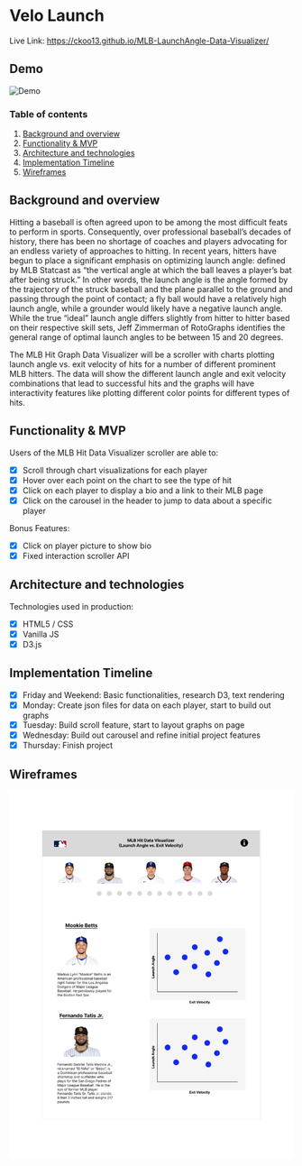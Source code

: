 # <a name="title"></a> Velo Launch

Live Link: https://ckoo13.github.io/MLB-LaunchAngle-Data-Visualizer/

## Demo
![Demo](/assets/readme.gif?raw=true)

### Table of contents
1. [Background and overview](#background)
2. [Functionality & MVP](#functionality)
3. [Architecture and technologies](#technologies)
4. [Implementation Timeline](#timeline)
5. [Wireframes](#wireframes)

## <a name="background"></a> Background and overview

Hitting a baseball is often agreed upon to be among the most difficult feats to perform in sports. Consequently, over professional baseball’s decades of history, there has been no shortage of coaches and players advocating for an endless variety of approaches to hitting. In recent years, hitters have begun to place a significant emphasis on optimizing launch angle: defined by MLB Statcast as “the vertical angle at which the ball leaves a player’s bat after being struck.” In other words, the launch angle is the angle formed by the trajectory of the struck baseball and the plane parallel to the ground and passing through the point of contact; a fly ball would have a relatively high launch angle, while a grounder would likely have a negative launch angle. While the true “ideal” launch angle differs slightly from hitter to hitter based on their respective skill sets, Jeff Zimmerman of RotoGraphs identifies the general range of optimal launch angles to be between 15 and 20 degrees.

The MLB Hit Graph Data Visualizer will be a scroller with charts plotting launch angle vs. exit velocity of hits for a number of different prominent MLB hitters. The data will show the different launch angle and exit velocity combinations that lead to successful hits and the graphs will have interactivity features like plotting different color points for different types of hits. 

## <a name="functionality"></a> Functionality & MVP

Users of the MLB Hit Data Visualizer scroller are able to:

- [x] Scroll through chart visualizations for each player
- [x] Hover over each point on the chart to see the type of hit
- [x] Click on each player to display a bio and a link to their MLB page
- [x] Click on the carousel in the header to jump to data about a specific player

Bonus Features:
- [x] Click on player picture to show bio
- [x] Fixed interaction scroller API

## <a name="technologies"></a> Architecture and technologies

Technologies used in production:

- [x] HTML5 / CSS
- [x] Vanilla JS
- [x] D3.js

## <a name ="implementation"></a> Implementation Timeline

- [x] Friday and Weekend: Basic functionalities, research D3, text rendering
- [x] Monday: Create json files for data on each player, start to build out graphs
- [x] Tuesday: Build scroll feature, start to layout graphs on page
- [x] Wednesday: Build out carousel and refine initial project features
- [x] Thursday: Finish project

## <a name="wireframes"></a> Wireframes

<p>
    <img src="https://github.com/ckoo13/MLB-Hit-Data-Visualizer/blob/main/MLB%20Wireframe-1.png">
</p>
